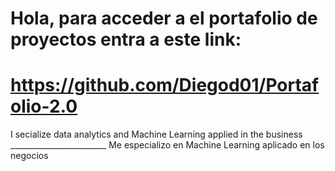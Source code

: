 # Hola, para acceder a el portafolio de proyectos entra a este link:
# https://github.com/Diegod01/Portafolio-2.0


I secialize data analytics and Machine Learning applied in the business    ________________________      Me especializo en Machine Learning aplicado en los negocios


⠀⠀⠀⠀⠀⠀⠀⠀
⠀⠀⠀⠀
